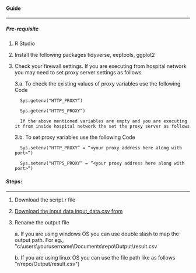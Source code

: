 #### Guide 
---
##### Pre-requisite 

1. R Studio

2. Install the following packages tidyverse, eeptools, ggplot2

3. Check your firewall settings. If you are executing from hospital network you may need to set proxy server settings as follows

   3.a. To check the existing values of proxy variables use the following Code
   
         Sys.getenv("HTTP_PROXY“)
        
         Sys.getenv("HTTPS_PROXY“)
         
         If the above mentioned variables are empty and you are executing it from inside hospital network the set the proxy server as follows
         
   3.b. To set proxy variables use the following Code
     
         Sys.setenv("HTTP_PROXY“ = “<your proxy address here along with port>“)
   
         Sys.setenv("HTTPS_PROXY“ = “<your proxy address here along with port>“)

#### Steps:
---
1. Download the script.r file 
2. [Download the input data input_data.csv from](../Aufgabenblock_A/a_2_ablage_zur_alterspyramiden/a_2_1_projektbereich/)

3. Rename the output file 

   a. If you are using windows OS you can use double slash to map the output path. For eg., "c:\\users\\yourusername\\Documents\\repo\\Output\\result.csv
  
    b. If you are using linux OS you can use the file path like as follows "r/repo/Output/result.csv")
